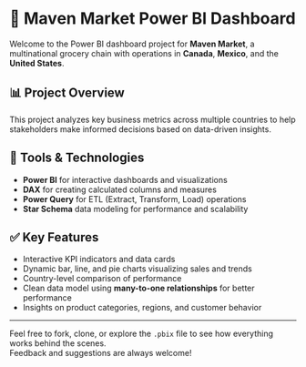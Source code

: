 # 🛒 Maven Market Power BI Dashboard

Welcome to the Power BI dashboard project for **Maven Market**, a multinational grocery chain with operations in **Canada**, **Mexico**, and the **United States**.

## 📊 Project Overview

This project analyzes key business metrics across multiple countries to help stakeholders make informed decisions based on data-driven insights.

## 🔧 Tools & Technologies

- **Power BI** for interactive dashboards and visualizations  
- **DAX** for creating calculated columns and measures  
- **Power Query** for ETL (Extract, Transform, Load) operations  
- **Star Schema** data modeling for performance and scalability  

## ✅ Key Features

- Interactive KPI indicators and data cards  
- Dynamic bar, line, and pie charts visualizing sales and trends  
- Country-level comparison of performance  
- Clean data model using **many-to-one relationships** for better performance  
- Insights on product categories, regions, and customer behavior  

---

Feel free to fork, clone, or explore the `.pbix` file to see how everything works behind the scenes.  
Feedback and suggestions are always welcome!

